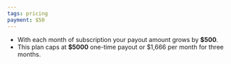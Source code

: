 ```yaml
---
tags: pricing
payment: $50
---
```


* With each month of subscription your payout amount grows by **$500**.
* This plan caps at **$5000** one-time payout or $1,666 per month for three months.

